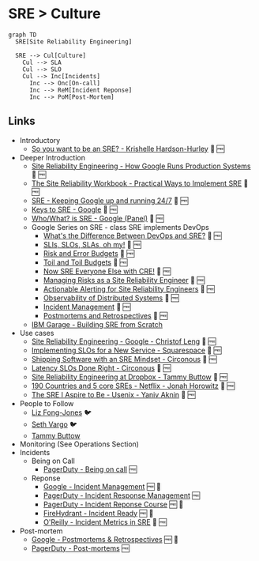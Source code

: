 # SRE > Culture

```mermaid
graph TD
  SRE[Site Reliability Engineering]

  SRE --> Cul[Culture]
    Cul --> SLA
    Cul --> SLO
    Cul --> Inc[Incidents]
      Inc --> Onc[On-call]
      Inc --> ReM[Incident Reponse]
      Inc --> PoM[Post-Mortem]
```

## Links

* Introductory
  * [So you want to be an SRE? - Krishelle Hardson-Hurley](https://hackernoon.com/so-you-want-to-be-an-sre-34e832357a8c) 📰 🆓
* Deeper Introduction
  * [Site Reliability Engineering - How Google Runs Production Systems](https://landing.google.com/sre/books/) 📕 🆓
  * [The Site Reliability Workbook - Practical Ways to Implement SRE](https://landing.google.com/sre/books/) 📕 🆓
  * [SRE - Keeping Google up and running 24/7](https://www.youtube.com/watch?v=yXI7r0_J29M) 📼 🆓
  * [Keys to SRE - Google](https://www.youtube.com/watch?v=n4Wf14e2jxQ) 📼 🆓
  * [Who/What? is SRE - Google (Panel)](https://www.youtube.com/watch?v=P83XESU3oZ8) 📼 🆓
  * Google Series on SRE - class SRE implements DevOps
    * [What's the Difference Between DevOps and SRE?](https://www.youtube.com/watch?v=uTEL8Ff1Zvk) 📼 🆓
    * [SLIs, SLOs, SLAs, oh my!](https://www.youtube.com/watch?v=tEylFyxbDLE) 📼 🆓
    * [Risk and Error Budgets](https://www.youtube.com/watch?v=y2ILKr8kCJU) 📼 🆓
    * [Toil and Toil Budgets](https://www.youtube.com/watch?v=IvQ-15-yE_c) 📼 🆓
    * [Now SRE Everyone Else with CRE!](https://www.youtube.com/watch?v=GQPzaq-owYM) 📼 🆓
    * [Managing Risks as a Site Reliability Engineer](https://www.youtube.com/watch?v=4kGu1_M7Igg) 📼 🆓
    * [Actionable Alerting for Site Reliability Engineers](https://www.youtube.com/watch?v=CGldVD5wR-g) 📼 🆓
    * [Observability of Distributed Systems](https://www.youtube.com/watch?v=SoZZzB-yTOk) 📼 🆓
    * [Incident Management](https://www.youtube.com/watch?v=n4y9dwinPBQ) 📼 🆓
    * [Postmortems and Retrospectives](https://www.youtube.com/watch?v=UBe7U2b3tsA) 📼 🆓
  * [IBM Garage - Building SRE from Scratch](https://medium.com/ibm-garage/building-sre-from-scratch-485e23985bbd)
* Use cases
  * [Site Reliability Engineering - Google - Christof Leng](https://www.youtube.com/watch?v=d2wn_E1jxn4&) 📼 🆓
  * [Implementing SLOs for a New Service - Squarespace](https://www.youtube.com/watch?v=ffbGyHPWwZM) 📼 🆓
  * [Shipping Software with an SRE Mindset - Circonous](https://www.youtube.com/watch?v=TZWWkvxFXls) 📼 🆓
  * [Latency SLOs Done Right - Circonous](https://www.youtube.com/watch?v=iPotMqzOsDI) 📼 🆓
  * [Site Reliability Engineering at Dropbox - Tammy Buttow](https://www.youtube.com/watch?v=ggizCjUCCqE) 📼 🆓
  * [190 Countries and 5 core SREs - Netflix - Jonah Horowitz](https://www.youtube.com/watch?v=koGaH4ffXaU) 📼 🆓
  * [The SRE I Aspire to Be - Usenix - Yaniv Aknin](https://www.youtube.com/watch?v=KnC2eRUZMKY) 📼 🆓
* People to Follow
  * [Liz Fong-Jones](https://twitter.com/lizthegrey) 🐦
  * [Seth Vargo](https://twitter.com/sethvargo) 🐦
  * [Tammy Buttow](https://twitter.com/tammybutow)
* Monitoring (See Operations Section)
* Incidents
  * Being on Call
    * [PagerDuty - Being on call](https://response.pagerduty.com/oncall/being_oncall/) 🆓
  * Reponse
    * [Google - Incident Management](https://www.youtube.com/watch?v=n4y9dwinPBQ) 🆓 📼
    * [PagerDuty - Incident Response Management](https://response.pagerduty.com) 🆓
    * [PagerDuty - Incident Reponse Course](https://www.youtube.com/watch?v=BI7nfkoTmiA) 🆓 📼
    * [FireHydrant - Incident Ready](https://www.youtube.com/watch?v=K2sf2lb2-4I) 🆓 📼
    * [O'Reilly - Incident Metrics in SRE](https://static.googleusercontent.com/media/sre.google/en//static/pdf/incident_metrics_in_sre.pdf) 📕 🆓
* Post-mortem
  * [Google - Postmortems & Retrospectives](https://www.youtube.com/watch?v=UBe7U2b3tsA) 🆓 📼
  * [PagerDuty - Post-mortems](https://response.pagerduty.com/after/post_mortem_process/) 🆓
